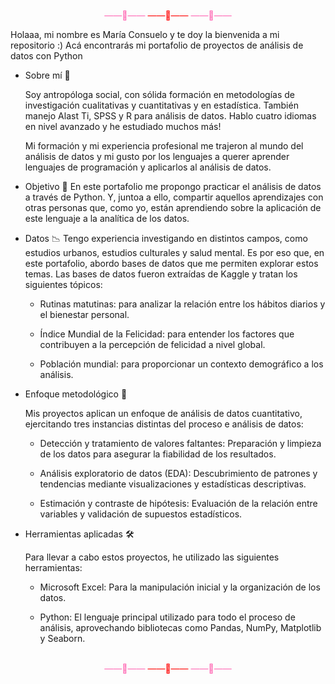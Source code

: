 <div align="center">
<br>
<span style="color: #FF69B4;">&mdash;&mdash;🌸&mdash;&mdash;</span>
<span style="color: #FF0000;">&mdash;&mdash;🌸&mdash;&mdash;</span>
<span style="color: #FF69B4;">&mdash;&mdash;🌸&mdash;&mdash;</span>
<br>
</div>


Holaaa, mi nombre es María Consuelo y te doy la bienvenida a mi repositorio :)
Acá encontrarás mi portafolio de proyectos de análisis de datos con Python

* Sobre mí 🌼

  Soy antropóloga social, con sólida formación en metodologías de investigación cualitativas y cuantitativas y en estadística. También manejo Alast Ti, SPSS y R para análisis de datos. 
  Hablo cuatro idiomas en nivel avanzado y he estudiado muchos más! 

  Mi formación y mi experiencia profesional me trajeron al mundo del análisis de datos y mi gusto por los lenguajes a querer aprender lenguajes de programación y aplicarlos al análisis de datos. 


* Objetivo 🎯
  En este portafolio me propongo practicar el análisis de datos a través de Python.
  Y, juntoa a ello, compartir aquellos aprendizajes con otras personas que, como yo, están aprendiendo sobre la aplicación de este lenguaje a la   analítica de los datos.


* Datos 📉
  Tengo experiencia investigando en distintos campos, como estudios urbanos, estudios culturales y salud mental. Es por eso que, en este portafolio, abordo bases de datos que me permiten explorar estos temas.
  Las bases de datos fueron extraídas de Kaggle y tratan los siguientes tópicos:

  * Rutinas matutinas: para analizar la relación entre los hábitos diarios y el bienestar personal.

  * Índice Mundial de la Felicidad: para entender los factores que contribuyen a la percepción de felicidad a nivel global.

  * Población mundial: para proporcionar un contexto demográfico a los análisis.


* Enfoque metodológico 🔬

  Mis proyectos aplican un enfoque de análisis de datos cuantitativo, ejercitando tres instancias distintas del proceso e análisis de datos:

  * Detección y tratamiento de valores faltantes: Preparación y limpieza de los datos para asegurar la fiabilidad de los resultados.

  *  Análisis exploratorio de datos (EDA): Descubrimiento de patrones y tendencias mediante visualizaciones y estadísticas descriptivas.

  *  Estimación y contraste de hipótesis: Evaluación de la relación entre variables y validación de supuestos estadísticos.


* Herramientas aplicadas 🛠️

  Para llevar a cabo estos proyectos, he utilizado las siguientes herramientas:

  * Microsoft Excel: Para la manipulación inicial y la organización de los datos.

  * Python: El lenguaje principal utilizado para todo el proceso de análisis, aprovechando bibliotecas como Pandas, NumPy, Matplotlib y Seaborn.



<div align="center">
<br>
<span style="color: #FF69B4;">&mdash;&mdash;🌸&mdash;&mdash;</span>
<span style="color: #FF0000;">&mdash;&mdash;🌸&mdash;&mdash;</span>
<span style="color: #FF69B4;">&mdash;&mdash;🌸&mdash;&mdash;</span>
<br>
</div>
